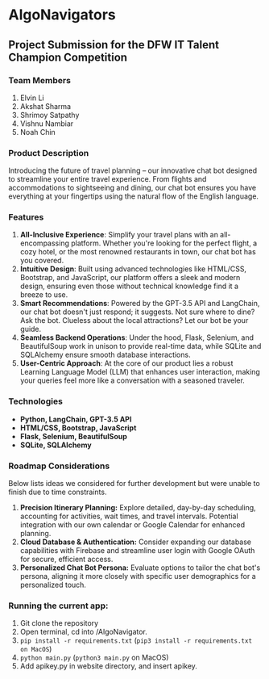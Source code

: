 # AlgoNavigators

## Project Submission for the DFW IT Talent Champion Competition

### Team Members

1. Elvin Li
2. Akshat Sharma
3. Shrimoy Satpathy
4. Vishnu Nambiar
5. Noah Chin

### Product Description

Introducing the future of travel planning – our innovative chat bot designed to streamline your entire travel experience. From flights and accommodations to sightseeing and dining, our chat bot ensures you have everything at your fingertips using the natural flow of the English language.

### Features

1. **All-Inclusive Experience**: Simplify your travel plans with an all-encompassing platform. Whether you're looking for the perfect flight, a cozy hotel, or the most renowned restaurants in town, our chat bot has you covered.
2. **Intuitive Design**: Built using advanced technologies like HTML/CSS, Bootstrap, and JavaScript, our platform offers a sleek and modern design, ensuring even those without technical knowledge find it a breeze to use.
3. **Smart Recommendations**: Powered by the GPT-3.5 API and LangChain, our chat bot doesn't just respond; it suggests. Not sure where to dine? Ask the bot. Clueless about the local attractions? Let our bot be your guide.
4. **Seamless Backend Operations**: Under the hood, Flask, Selenium, and BeautifulSoup work in unison to provide real-time data, while SQLite and SQLAlchemy ensure smooth database interactions.
5. **User-Centric Approach**: At the core of our product lies a robust Learning Language Model (LLM) that enhances user interaction, making your queries feel more like a conversation with a seasoned traveler.

### Technologies

- **Python, LangChain, GPT-3.5 API**
- **HTML/CSS, Bootstrap, JavaScript**
- **Flask, Selenium, BeautifulSoup**
- **SQLite, SQLAlchemy**

### Roadmap Considerations

Below lists ideas we considered for further development but were unable to finish due to time constraints.

1. **Precision Itinerary Planning:** Explore detailed, day-by-day scheduling, accounting for activities, wait times, and travel intervals. Potential integration with our own calendar or Google Calendar for enhanced planning.
2. **Cloud Database & Authentication:** Consider expanding our database capabilities with Firebase and streamline user login with Google OAuth for secure, efficient access.
3. **Personalized Chat Bot Persona:** Evaluate options to tailor the chat bot's persona, aligning it more closely with specific user demographics for a personalized touch.

### Running the current app:

1. Git clone the repository
2. Open terminal, cd into /AlgoNavigator.
3. ``pip install -r requirements.txt`` (``pip3 install -r requirements.txt on MacOS``)
4. ``python main.py`` (``python3 main.py`` on MacOS)
5. Add apikey.py in website directory, and insert apikey.
